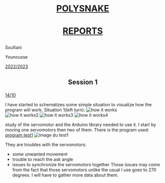 
# <p align=center> <ins>POLYSNAKE</ins>    
# <p align=center> <ins>REPORTS</ins>

Soufiani

Younousse

<ins>2022/2023</ins>

## <p align=center> Session 1
<ins> 14/10 <ins>

I have started to schematizes some simple situation to visualize how the program will work.
Situation 1(left turn):
![how it works](https://github.com/YOUSSNDR/PolySnake/blob/main/Rapports/images%20younousse/snake1.png?raw=true)  
![how it works2](https://github.com/YOUSSNDR/PolySnake/blob/main/Rapports/images%20younousse/snake2.png?raw=true)
![how it works3](https://github.com/YOUSSNDR/PolySnake/blob/main/Rapports/images%20younousse/snake3.png?raw=true)
![how it works4](https://github.com/YOUSSNDR/PolySnake/blob/main/Rapports/images%20younousse/snake4.png?raw=true)


study of the servomotor and the Arduino library needed to use it.
I start by moving one servomotors then two of them.
There is the program used:
[program test1](https://github.com/YOUSSNDR/PolySnake/blob/main/programmes/servomoteurs/test1/test1.ino)
![image du test1](https://github.com/YOUSSNDR/PolySnake/blob/main/Rapports/images%20younousse/exp1.jpg?raw=true)

They are troubles with the servomotors:
- some unwanted movement
- trouble to reach the ask angle
- issues to synchronize the servomotors together
Those issues may come from the fact that those servomotors unlike the usual I use goes to 270 degrees. 
I will have to gather more data about them.

